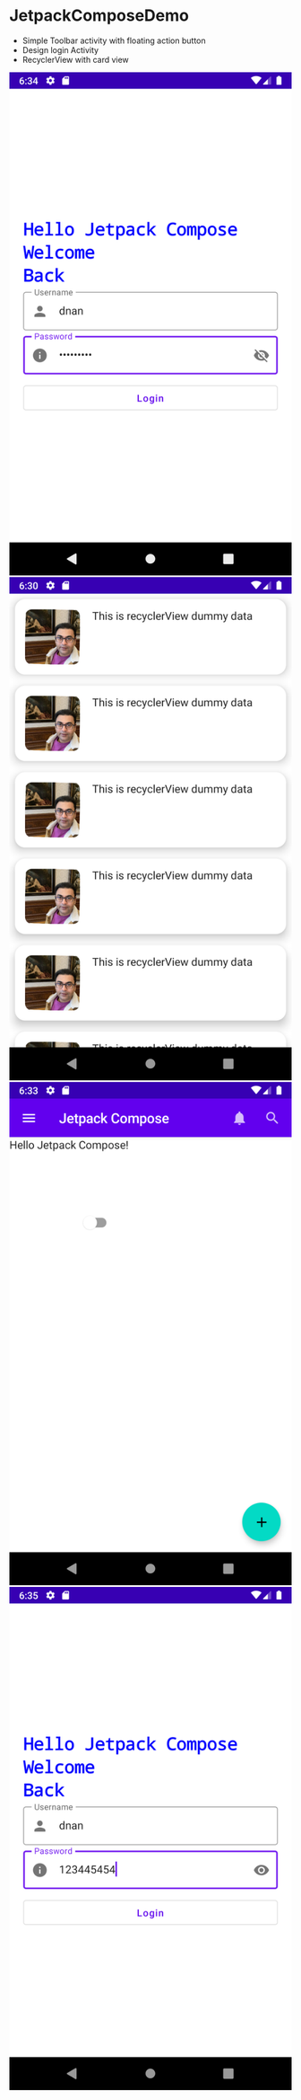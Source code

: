 # JetpackComposeDemo
 * Simple Toolbar activity with floating action button
 * Design login Activity 
 * RecyclerView with card view 
 

<img src="assets/loginScreen.png">
<img src="assets/recyclerview.png">
<img src="assets/ToolbarwithstateSwitch.png">
<img src="assets/passvisibile.png">